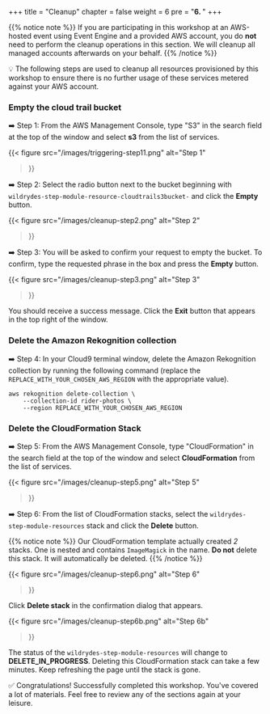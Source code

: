 +++
title = "Cleanup"
chapter = false
weight = 6
pre = "<b>6. </b>"
+++

{{% notice note %}}
If you are participating in this workshop at an AWS-hosted event using Event Engine and a provided AWS account, you do **not** need to perform the cleanup operations in this section. We will cleanup all managed accounts afterwards on your behalf.
{{% /notice %}}

:bulb: The following steps are used to cleanup all resources provisioned by this workshop to ensure there is no further usage of these services metered against your AWS account.

### Empty the cloud trail bucket ###

➡️ Step 1: From the AWS Management Console, type "S3" in the search field at the top of the window and select **s3** from the list of services.

{{< figure
	src="/images/triggering-step11.png"
	alt="Step 1"
>}}

➡️ Step 2: Select the radio button next to the bucket beginning with `wildrydes-step-module-resource-cloudtrails3bucket-` and click the **Empty** button.

{{< figure
	src="/images/cleanup-step2.png"
	alt="Step 2"
>}}

➡️ Step 3: You will be asked to confirm your request to empty the bucket. To confirm, type the requested phrase in the box and press the **Empty** button.

{{< figure
	src="/images/cleanup-step3.png"
	alt="Step 3"
>}}

You should receive a success message. Click the **Exit** button that appears in the top right of the window.

### Delete the Amazon Rekognition collection ###

➡️ Step 4: In your Cloud9 terminal window, delete the Amazon Rekognition collection by running the following command (replace the `REPLACE_WITH_YOUR_CHOSEN_AWS_REGION` with the appropriate value).

	aws rekognition delete-collection \
		--collection-id rider-photos \
		--region REPLACE_WITH_YOUR_CHOSEN_AWS_REGION

### Delete the CloudFormation Stack

➡️ Step 5: From the AWS Management Console, type "CloudFormation" in the search field at the top of the window and select **CloudFormation** from the list of services.

{{< figure
	src="/images/cleanup-step5.png"
	alt="Step 5"
>}}

➡️ Step 6: From the list of CloudFormation stacks, select the `wildrydes-step-module-resources` stack and click the **Delete** button.

{{% notice note %}}
Our CloudFormation template actually created *2* stacks. One is nested and contains `ImageMagick` in the name. **Do not** delete this stack. It will automatically be deleted.
{{% /notice %}}


{{< figure
	src="/images/cleanup-step6.png"
	alt="Step 6"
>}}

Click **Delete stack** in the confirmation dialog that appears.

{{< figure
	src="/images/cleanup-step6b.png"
	alt="Step 6b"
>}}

The status of the `wildrydes-step-module-resources` will change to **DELETE_IN_PROGRESS**. Deleting this CloudFormation stack can take a few minutes. Keep refreshing the page until the stack is gone.

:white_check_mark: Congratulations! Successfully completed this workshop. You've covered a lot of materials. Feel free to review any of the sections again at your leisure.
